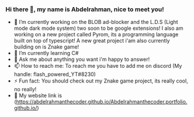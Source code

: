### Hi there 👋, my name is Abdelrahman, nice to meet you!

- 🔭 I’m currently working on the BLOB ad-blocker and the L.D.S (Light mode dark mode system) two soon to be google extensions! I also am
working on a new project called Pyrom, its a programming language built on top of typescript! A new great project i'am also currently building on is Znake game!
- 🌱 I’m currently learning C#
- 💬 Ask me about anything you want i'm happy to answer!
- 📫 How to reach me: To reach me you have to add me on discord (My handle: flash_powered_YT#8230)
- ⚡ Fun fact: You should check out my Znake game project, its really cool, no really!
- 🔗 My website link is (https://abdelrahmanthecoder.github.io/Abdelrahmanthecoder.portfolio.github.io/)
